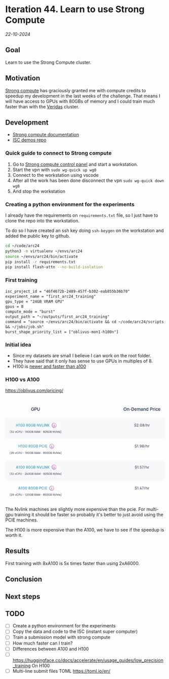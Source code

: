# Iteration 44. Learn to use Strong Compute

_22-10-2024_

## Goal

Learn to use the Strong Compute cluster.

## Motivation

[Strong compute](https://strongcompute.com/) has graciously granted me with compute credits to speedup my development in the
last weeks of the challenge. That means I will have access to GPUs with 80GBs of memory and I could
train much faster than with the [Veridas](https://veridas.com/en/) cluster.

## Development

- [Strong compute documentation](https://strong-compute.gitbook.io/developer-docs)
- [ISC demos repo](https://github.com/StrongResearch/isc-demos)

### Quick guide to connect to Strong compute

1. Go to [Strong compute control panel](https://cp.strongcompute.ai/user/credentials) and start a workstation.
1. Start the vpn with `sudo wg-quick up wg0`
1. Connect to the workstation using vscode
1. After all the work has been done disconnect the vpn `sudo wg-quick down wg0`
1. And stop the workstation

### Creating a python environment for the experiments

I already have the requirements on `requirements.txt` file, so I just have to clone the repo into
the workstation.

To do so I have created an ssh key doing `ssh-keygen` on the workstation and added the public key to github.

```bash
cd ~/code/arc24
python3 -m virtualenv ~/envs/arc24
source ~/envs/arc24/bin/activate
pip install -r requirements.txt
pip install flash-attn --no-build-isolation
```

### First training

```job.isc
isc_project_id = "46f4672b-2489-457f-b302-eab855b36b70"
experiment_name = "first_arc24_training"
gpu_type = "24GB VRAM GPU"
gpus = 8
compute_mode = "burst"
output_path = "~/outputs/first_arc24_training"
command = "source ~/envs/arc24/bin/activate && cd ~/code/arc24/scripts && ~/jobs/job.sh"
burst_shape_priority_list = ["oblivus-mon1-h100n"]
```

### Initial idea

- Since my datasets are small I believe I can work on the root folder.
- They have said that it only has sense to use GPUs in multiples of 8.
- H100 is [newer and faster than a100](https://gcore.com/blog/nvidia-h100-a100/)

### H100 vs A100

https://oblivus.com/pricing/

![pricing differences](res/2024-10-23-11-38-07.png)

The Nvlink machines are slightly more expensive than the pcie. For multi-gpu training it should be
faster so probably it's better to just avoid using the PCIE machines.

The H100 is more expensive than the A100, we have to see if the speedup is worth it.

## Results

First training with 8xA100 is 5x times faster than using 2xA6000.

## Conclusion

## Next steps

## TODO

- [ ] Create a python environment for the experiments
- [ ] Copy the data and code to the ISC (instant super computer)
- [ ] Train a submission model with strong compute
- [ ] How much faster can I train?
- [ ] Differences between A100 and H100
- [ ] https://huggingface.co/docs/accelerate/en/usage_guides/low_precision_training On H100
- [ ] Multi-line submit files TOML https://toml.io/en/